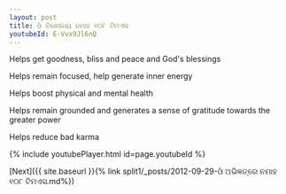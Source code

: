 ```yaml
---
layout: post
title: ଓଁ ବିଶୋକାୟ ନମାହ ୧୦୮ ଟିମଏସ
youtubeId: E-Vvx9Jl6nQ
---
```

 
 
Helps get goodness, bliss and peace and God's blessings
 
Helps remain focused, help generate inner energy 
 
Helps boost physical and mental health 
 
Helps remain grounded and generates a sense of gratitude towards the greater power 
 
Helps reduce bad karma
 
 
 
 


{% include youtubePlayer.html id=page.youtubeId %}
 
[Next]({{ site.baseurl }}{% link  split1/_posts/2012-09-29-ଓଁ ଅଭିଜ୍ଞତ୍ରେ ନମାହ ୧୦୮ ଟିମଏସ.md%})
 
